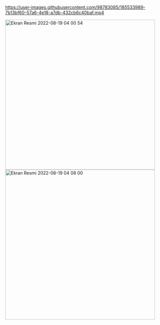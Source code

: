

https://user-images.githubusercontent.com/98783085/185533989-7b13bf60-57a6-4e18-a7db-432cb6c40baf.mp4




<img width="477" alt="Ekran Resmi 2022-08-19 04 00 54" src="https://user-images.githubusercontent.com/98783085/185525231-fd04b068-95a2-41a4-8e3b-eaab8c634b4a.png">


<img width="477" alt="Ekran Resmi 2022-08-19 04 08 00" src="https://user-images.githubusercontent.com/98783085/185525244-a87d3f05-de03-4517-9ade-da6343fff3d9.png">

